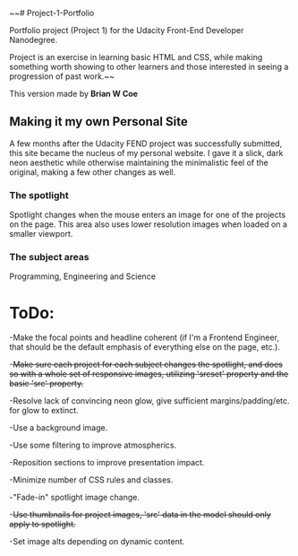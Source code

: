 ~~# Project-1-Portfolio

Portfolio project (Project 1) for the Udacity Front-End Developer Nanodegree.

Project is an exercise in learning basic HTML and CSS, while making something worth showing to other learners and those interested in seeing a progression of past work.~~

This version made by **Brian W Coe**

## Making it my own **Personal Site**

A few months after the Udacity FEND project was successfully submitted, this site became the nucleus of my personal website. I gave it a slick, dark neon aesthetic while otherwise maintaining the minimalistic feel of the original, making a few other changes as well.

### The spotlight
Spotlight changes when the mouse enters an image for one of the projects on the page. This area also uses lower resolution images when loaded on a smaller viewport.

### The subject areas
Programming, Engineering and Science


# ToDo:
-Make the focal points and headline coherent (if I'm a Frontend Engineer, that should be the default emphasis of everything else on the page, etc.).

-~~Make sure each project for each subject changes the spotlight, and does so with a whole set of responsive images, utilizing 'srcset' property and the basic 'src' property.~~

-Resolve lack of convincing neon glow, give sufficient margins/padding/etc. for glow to extinct.

-Use a background image.

-Use some filtering to improve atmospherics.

-Reposition sections to improve presentation impact.

-Minimize number of CSS rules and classes.

-"Fade-in" spotlight image change.

-~~Use thumbnails for project images, 'src' data in the model should only apply to spotlight.~~

-Set image alts depending on dynamic content.
